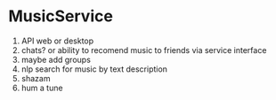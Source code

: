 # MusicService

1. API web or desktop
2. chats? or ability to recomend music to friends via service interface
3. maybe add groups
4. nlp search for music by text description
5. shazam
6. hum a tune
